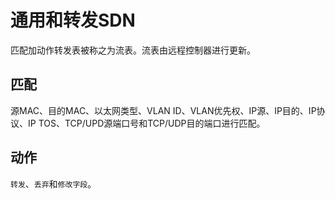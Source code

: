 # 通用和转发SDN

匹配加动作转发表被称之为流表。流表由远程控制器进行更新。

## 匹配

源MAC、目的MAC、以太网类型、VLAN ID、VLAN优先权、IP源、IP目的、IP协议、IP TOS、TCP/UPD源端口号和TCP/UDP目的端口进行匹配。

## 动作

`转发`、`丢弃`和`修改字段`。
